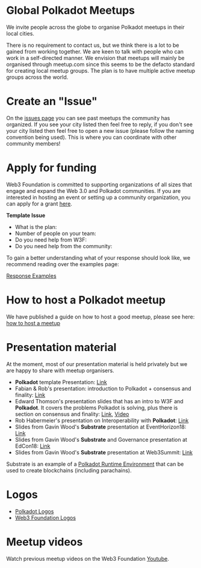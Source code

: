 # Global Polkadot Meetups
We invite people across the globe to organise Polkadot meetups in their local cities.

There is no requirement to contact us, but we think there is a lot to be gained from working together. We are keen to talk with people who can work in a self-directed manner. We envision that meetups will mainly be organised through meetup.com since this seems to be the defacto standard for creating local meetup groups. The plan is to have multiple active meetup groups across the world.

# Create an "Issue"
On the [issues page](https://github.com/w3f/Web3-collaboration/issues) you can see past meetups the community has organized. If you see your city listed then feel free to reply, if you don't see your city listed then feel free to open a new issue (please follow the naming convention being used). This is where you can coordinate with other community members!

# Apply for funding
Web3 Foundation is committed to supporting organizations of all sizes that engage and expand the Web 3.0 and Polkadot communities. If you are interested in hosting an event or setting up a community organization, you can apply for a grant [here](https://docs.google.com/forms/d/1Jqi_P6T5ECX_WTHZ6qqKhxgd51-ivRUNoLT80H7UZ1U/edit).

**Template Issue**

* What is the plan:
* Number of people on your team:
* Do you need help from W3F:
* Do you need help from the community:

To gain a better understanding what of your response should look like, we recommend reading over the examples page:

[Response Examples](https://github.com/w3f/Web3-collaboration/blob/master/response-examples.md)

# How to host a Polkadot meetup
We have published a guide on how to host a good meetup, please see here: [how to host a meetup](https://github.com/w3f/Web3-collaboration/blob/master/howtohostameeup.md)

# Presentation material
At the moment, most of our presentation material is held privately but we are happy to share with meetup organisers.

* **Polkadot** template Presentation: [Link](https://docs.google.com/presentation/d/1cV_qalyxvnBkiSTamRB4D8VTekgMS84aNBby0hmRXU4/edit?usp=sharing)
* Fabian & Rob's presentation: introduction to Polkadot + consensus and finality: [Link](https://docs.google.com/presentation/d/1I0Q6jOhz-oj8yJ4-f0a1HlV1G8gVMTFjy-Ipk_Bn4h0/edit?usp=sharing)
* Edward Thomson's presentation slides that has an intro to W3F and **Polkadot**. It covers the problems Polkadot is solving, plus there is section on consensus and finality: [Link](https://docs.google.com/presentation/d/1DjusMwuHi4ubqcwbBGlidPqff7kNpMaFqGSnenrpyxI/edit?usp=sharing), [Video](https://www.video.ethz.ch/events/2018/web3.html)
* Rob Habermeier's presentation on Interoperability with **Polkadot**: [Link](https://docs.google.com/presentation/d/1wQf_4ipFRGHLxqsQjCmWWKKH-Qspn1dAA6a7P9Tk3A4/edit?usp=sharing)
* Slides from Gavin Wood's **Substrate** presentation at EventHorizon18: [Link](https://slides.com/paritytech/paritysubstrate)
* Slides from Gavin Wood's **Substrate** and Governance presentation at EdCon18: [Link](https://slides.com/paritytech/polkadot-governance)
* Slides from Gavin Wood's **Substrate** presentation at Web3Summit: [Link](https://docs.google.com/presentation/d/15gQ4-8lP3ivGnCigW_K8QiygsW2YNPETOwe2SaTllZY/edit?usp=sharing)

Substrate is an example of a [Polkadot Runtime Environment](https://github.com/w3f/Web3-wiki/wiki/Polkadot-Runtime-Environment) that can be used to create blockchains (including parachains).

# Logos
* [Polkadot Logos](https://www.dropbox.com/sh/avobfu5pi8rffwa/AABaSxSwv_Tk_z8yYvVxGq-3a?dl=0)
* [Web3 Foundation Logos](https://www.dropbox.com/sh/giezcsj8a0ygo8p/AACHbx4nwXI3KvQLQq5g5wxLa?dl=0)

# Meetup videos
Watch previous meetup videos on the Web3 Foundation [Youtube](https://www.youtube.com/channel/UClnw_bcNg4CAzF772qEtq4g). 
